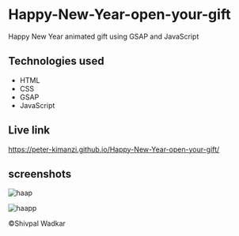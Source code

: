 # Happy-New-Year-open-your-gift

Happy New Year animated gift using GSAP and JavaScript

## Technologies used

* HTML
* CSS
* GSAP
* JavaScript

## Live link

https://peter-kimanzi.github.io/Happy-New-Year-open-your-gift/


## screenshots

![haap](https://user-images.githubusercontent.com/71552773/208091573-3cd54fb7-ad0e-4db8-bb54-cd9c4f3bf1d4.PNG)


![haapp](https://user-images.githubusercontent.com/71552773/208091567-6e8f2d66-747f-48f1-a485-3ee7c46684ea.PNG)


©Shivpal Wadkar